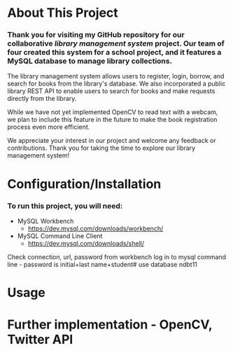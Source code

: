 # About This Project
### Thank you for visiting my GitHub repository for our collaborative ___library management system___ project. Our team of four created this system for a school project, and it features a MySQL database to manage library collections.

The library management system allows users to register, login, borrow, and search for books from the library's database. We also incorporated a public library REST API to enable users to search for books and make requests directly from the library.

While we have not yet implemented OpenCV to read text with a webcam, we plan to include this feature in the future to make the book registration process even more efficient.

We appreciate your interest in our project and welcome any feedback or contributions. Thank you for taking the time to explore our library management system!


# Configuration/Installation 
### To run this project, you will need: 
- MySQL Workbench
  - https://dev.mysql.com/downloads/workbench/
- MySQL Command Line Client
  - https://dev.mysql.com/downloads/shell/

Check connection, url, password from workbench
log in to mysql command line - password is initial+last name+student#
use database ndbt11


# Usage




# Further implementation - OpenCV, Twitter API


